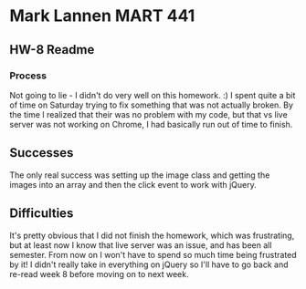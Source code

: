 # Mark Lannen MART 441
## HW-8 Readme
### Process
Not going to lie - I didn't do very well on this homework.  :)
I spent quite a bit of time on Saturday trying to fix something that was
not actually broken. By the time I realized that their was no problem with my code,
but that vs live server was not working on Chrome, I had basically run out of time to
finish.

## Successes
The only real success was setting up the image class and getting the images
into an array and then the click event to work with jQuery.

## Difficulties
It's pretty obvious that I did not finish the homework, which was frustrating, but
at least now I know that live server was an issue, and has been all semester.
From now on I won't have to spend so much time being frustrated by it!
I didn't really take in everything on jQuery so I'll have to go back and re-read
week 8 before moving on to next week.
